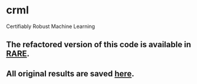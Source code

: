 # crml
Certifiably Robust Machine Learning

## The refactored version of this code is available in [RARE](https://github.com/3brahimi/RARE/).

## All original results are saved [here](https://drive.google.com/file/d/1Kwz1TtnHzXaL0oJ7KNltqSGbBgoJ4eg1/view?usp=drive_link).
